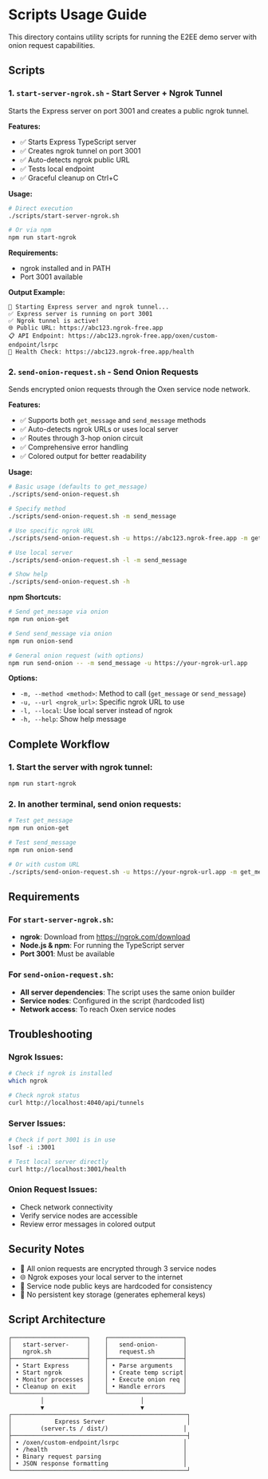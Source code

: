 # Scripts Usage Guide

This directory contains utility scripts for running the E2EE demo server with onion request capabilities.

## Scripts

### 1. `start-server-ngrok.sh` - Start Server + Ngrok Tunnel

Starts the Express server on port 3001 and creates a public ngrok tunnel.

**Features:**
- ✅ Starts Express TypeScript server
- ✅ Creates ngrok tunnel on port 3001
- ✅ Auto-detects ngrok public URL
- ✅ Tests local endpoint
- ✅ Graceful cleanup on Ctrl+C

**Usage:**
```bash
# Direct execution
./scripts/start-server-ngrok.sh

# Or via npm
npm run start-ngrok
```

**Requirements:**
- ngrok installed and in PATH
- Port 3001 available

**Output Example:**
```
🚀 Starting Express server and ngrok tunnel...
✅ Express server is running on port 3001
✅ Ngrok tunnel is active!
🌐 Public URL: https://abc123.ngrok-free.app
📋 API Endpoint: https://abc123.ngrok-free.app/oxen/custom-endpoint/lsrpc
🏥 Health Check: https://abc123.ngrok-free.app/health
```

### 2. `send-onion-request.sh` - Send Onion Requests

Sends encrypted onion requests through the Oxen service node network.

**Features:**
- ✅ Supports both `get_message` and `send_message` methods
- ✅ Auto-detects ngrok URLs or uses local server
- ✅ Routes through 3-hop onion circuit
- ✅ Comprehensive error handling
- ✅ Colored output for better readability

**Usage:**
```bash
# Basic usage (defaults to get_message)
./scripts/send-onion-request.sh

# Specify method
./scripts/send-onion-request.sh -m send_message

# Use specific ngrok URL
./scripts/send-onion-request.sh -u https://abc123.ngrok-free.app -m get_message

# Use local server
./scripts/send-onion-request.sh -l -m send_message

# Show help
./scripts/send-onion-request.sh -h
```

**npm Shortcuts:**
```bash
# Send get_message via onion
npm run onion-get

# Send send_message via onion  
npm run onion-send

# General onion request (with options)
npm run send-onion -- -m send_message -u https://your-ngrok-url.app
```

**Options:**
- `-m, --method <method>`: Method to call (`get_message` or `send_message`)
- `-u, --url <ngrok_url>`: Specific ngrok URL to use
- `-l, --local`: Use local server instead of ngrok
- `-h, --help`: Show help message

## Complete Workflow

### 1. Start the server with ngrok tunnel:
```bash
npm run start-ngrok
```

### 2. In another terminal, send onion requests:
```bash
# Test get_message
npm run onion-get

# Test send_message  
npm run onion-send

# Or with custom URL
./scripts/send-onion-request.sh -u https://your-ngrok-url.app -m get_message
```

## Requirements

### For `start-server-ngrok.sh`:
- **ngrok**: Download from https://ngrok.com/download
- **Node.js & npm**: For running the TypeScript server
- **Port 3001**: Must be available

### For `send-onion-request.sh`:
- **All server dependencies**: The script uses the same onion builder
- **Service nodes**: Configured in the script (hardcoded list)
- **Network access**: To reach Oxen service nodes

## Troubleshooting

### Ngrok Issues:
```bash
# Check if ngrok is installed
which ngrok

# Check ngrok status
curl http://localhost:4040/api/tunnels
```

### Server Issues:
```bash
# Check if port 3001 is in use
lsof -i :3001

# Test local server directly
curl http://localhost:3001/health
```

### Onion Request Issues:
- Check network connectivity
- Verify service nodes are accessible
- Review error messages in colored output

## Security Notes

- 🔐 All onion requests are encrypted through 3 service nodes
- 🌐 Ngrok exposes your local server to the internet
- 🧅 Service node public keys are hardcoded for consistency
- 🔑 No persistent key storage (generates ephemeral keys)

## Script Architecture

```
┌─────────────────────┐    ┌─────────────────────┐
│   start-server-     │    │   send-onion-       │
│   ngrok.sh          │    │   request.sh        │
├─────────────────────┤    ├─────────────────────┤
│ • Start Express     │    │ • Parse arguments   │
│ • Start ngrok       │    │ • Create temp script│
│ • Monitor processes │    │ • Execute onion req │
│ • Cleanup on exit   │    │ • Handle errors     │
└─────────────────────┘    └─────────────────────┘
         │                           │
         ▼                           ▼
┌─────────────────────────────────────────────────┐
│            Express Server                       │
│        (server.ts / dist/)                     │
├─────────────────────────────────────────────────┤
│ • /oxen/custom-endpoint/lsrpc                  │
│ • /health                                      │
│ • Binary request parsing                       │
│ • JSON response formatting                     │
└─────────────────────────────────────────────────┘
```
